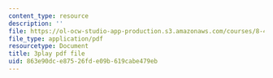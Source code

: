 ```yaml
---
content_type: resource
description: ''
file: https://ol-ocw-studio-app-production.s3.amazonaws.com/courses/8-421-atomic-and-optical-physics-i-spring-2014/863e90dce87526fde09b619cabe479eb_godnGvjmGZc.pdf
file_type: application/pdf
resourcetype: Document
title: 3play pdf file
uid: 863e90dc-e875-26fd-e09b-619cabe479eb
---
```

